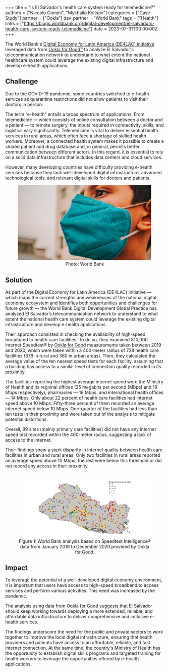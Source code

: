 +++
title = "Is El Salvador's health care system ready for telemedicine?"
authors = ["Niccolo Comini", "Mykhailo Koltsov"]
categories = ["Case Study"]
partner = ["Ookla"]
dev_partner = "World Bank"
tags = ["Health"]
links = ["https://blogs.worldbank.org/digital-development/el-salvadors-health-care-system-ready-telemedicine"]
date = 2023-07-31T00:00:00Z
+++

The World Bank's [Digital Economy for Latin America (DE4LAC) initiative](https://www.worldbank.org/en/programs/de4lac) leveraged data from [Ookla for Good™](https://www.ookla.com/ookla-for-good) to analyze El Salvador's telecommunication network to understand to what extent the national healthcare system could leverage the existing digital infrastructure and develop e-health applications.  

## Challenge

Due to the COVID-19 pandemic, some countries switched to e-health services as quarantine restrictions did not allow patients to visit their doctors in person.  

The term “e-health” entails a broad spectrum of applications. From telemedicine — which consists of online consultation between a doctor and a patient — to remote surgery, the inputs required in connectivity, skills, and logistics vary significantly. Telemedicine is vital to deliver essential health services in rural areas, which often face a shortage of skilled health workers. Moreover, a connected health system makes it possible to create a shared patient and drug database and, in general, permits better communication between different actors. In this regard, it is essential to rely on a solid data infrastructure that includes data centers and cloud services. 

 
However, many developing countries have difficulty providing e-health services because they lack well-developed digital infrastructure, advanced technological tools, and relevant digital skills for doctors and patients.  

<figure align="center">
    <img src="El-Salvador-telemedicine_thumbnail.png"/>
    <figcaption>
        <center>
		Photo: World Bank           
		</center>
    </figcaption>
</figure>


## Solution

As part of the Digital Economy for Latin America (DE4LAC) initiative — which maps the current strengths and weaknesses of the national digital economy ecosystem and identifies both opportunities and challenges for future growth — the World Bank Digital Development Global Practice has analyzed El Salvador’s telecommunication network to understand to what extent the national health care system could leverage the existing digital infrastructure and develop e-health applications. 

Their approach consisted in checking the availability of high-speed broadband to health care facilities. To do so, they examined 810,000 internet Speedtest® by [Ookla for Good](https://www.ookla.com/ookla-for-good) measurements taken between 2019 and 2020, which were taken within a 400-meter radius of 738 health care facilities (378 in rural and 360 in urban areas). Then, they calculated the average value of the ten nearest speed tests for each facility, assuming that a building has access to a similar level of connection quality recorded in its proximity.

The facilities reporting the highest average internet speed were the Ministry of Health and its regional offices (25 megabits per second (Mbps) and 18 Mbps respectively), pharmacies — 16 Mbps, and international health offices — 14 Mbps. Only about 22 percent of health care facilities had internet speed above 10 Mbps. Fifty-three percent of them recorded an average internet speed below 10 Mbps. One-quarter of the facilities had less than ten tests in their proximity and were taken out of the analysis to mitigate potential distortions. 

Overall, 89 sites (mainly primary care facilities) did not have any internet speed test recorded within the 400-meter radius, suggesting a lack of access to the internet. 

Their findings show a stark disparity in internet quality between health care facilities in urban and rural areas. Only two facilities in rural areas reported an average speed above 10 Mbps; the rest were below this threshold or did not record any access in their proximity. 

<figure align="center">
    <img src="El-Salvador-telemedicine_figure1.png"/>
    <figcaption>
        <center>
		Figure 1: World Bank analysis based on Speedtest Intelligence® data from January 2019 to December 2020 provided by Ookla for Good.
		</center>
    </figcaption>
</figure>

## Impact

To leverage the potential of a well-developed digital economy environment, it is important that users have access to high-speed broadband to access services and perform various activities. This need was increased by the pandemic.

The analysis using data from [Ookla for Good](https://www.ookla.com/ookla-for-good) suggests that El Salvador should keep working towards deploying a more extended, reliable, and affordable data infrastructure to deliver comprehensive and inclusive e-health services. 

The findings underscore the need for the public and private sectors to work together to improve the local digital infrastructure, ensuring that health providers and patients have access to an affordable, reliable, and fast internet connection.  At the same time, the country's Ministry of Health has the opportunity to establish digital skills programs and targeted training for health workers to leverage the opportunities offered by e-health applications.